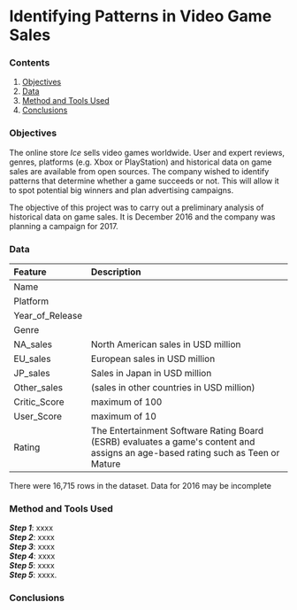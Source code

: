 # Identifying Patterns in Video Game Sales

### Contents
1. [Objectives](https://github.com/SteveLewisUK/datascience_bootcamp_projects/blob/main/identifying_patterns_in_video_game_sales/README.md#objectives)
2. [Data](https://github.com/SteveLewisUK/datascience_bootcamp_projects/blob/main/identifying_patterns_in_video_game_sales/README.md#data)
3. [Method and Tools Used]()
4. [Conclusions]()<br />


### Objectives
The online store *Ice* sells video games worldwide. User and expert reviews, genres, platforms (e.g. Xbox or PlayStation) and historical data on game sales are available from open sources. The company wished to identify patterns that determine whether a game succeeds or not. This will allow it to spot potential big winners and plan advertising campaigns.

The objective of this project was to carry out a preliminary analysis of historical data on game sales. It is December 2016 and the company was planning a campaign for 2017.<br />


### Data
|**Feature** | **Description** |
|:---------------|:-----------------|
| Name  |     |
|Platform          |                          |
| Year_of_Release      |                     |
| Genre                |                     |
| NA_sales             | North American sales in USD million |
| EU_sales             | European sales in USD million       |
| JP_sales              | Sales in Japan in USD million      |
| Other_sales  |    (sales in other countries in USD million)    |
| Critic_Score     |   maximum of 100   |
| User_Score     |   maximum of 10    |
| Rating     |  The Entertainment Software Rating Board (ESRB) evaluates a game's content and assigns an age-based rating such as Teen or Mature   |

There were 16,715 rows in the dataset.  Data for 2016 may be incomplete<br />


### Method and Tools Used
***Step 1***: xxxx\
***Step 2***: xxxx\
***Step 3***: xxxx\
***Step 4***: xxxx\
***Step 5***: xxxx\
***Step 5***: xxxx.<br />


### Conclusions
